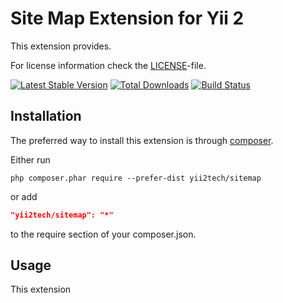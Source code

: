 Site Map Extension for Yii 2
============================

This extension provides.

For license information check the [LICENSE](LICENSE.md)-file.

[![Latest Stable Version](https://poser.pugx.org/yii2tech/sitemap/v/stable.png)](https://packagist.org/packages/yii2tech/sitemap)
[![Total Downloads](https://poser.pugx.org/yii2tech/sitemap/downloads.png)](https://packagist.org/packages/yii2tech/sitemap)
[![Build Status](https://travis-ci.org/yii2tech/sitemap.svg?branch=master)](https://travis-ci.org/yii2tech/sitemap)


Installation
------------

The preferred way to install this extension is through [composer](http://getcomposer.org/download/).

Either run

```
php composer.phar require --prefer-dist yii2tech/sitemap
```

or add

```json
"yii2tech/sitemap": "*"
```

to the require section of your composer.json.


Usage
-----

This extension